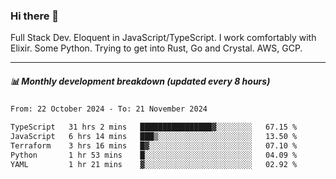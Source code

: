 ### Hi there 👋

Full Stack Dev. Eloquent in JavaScript/TypeScript. I work comfortably with Elixir. Some Python. Trying to get into Rust, Go and Crystal. AWS, GCP.

***

##### 📊 Monthly development breakdown (updated every 8 hours)

<!--START_SECTION:waka-->

```txt
From: 22 October 2024 - To: 21 November 2024

TypeScript   31 hrs 2 mins   ████████████████▓░░░░░░░░   67.15 %
JavaScript   6 hrs 14 mins   ███▒░░░░░░░░░░░░░░░░░░░░░   13.50 %
Terraform    3 hrs 16 mins   █▓░░░░░░░░░░░░░░░░░░░░░░░   07.10 %
Python       1 hr 53 mins    █░░░░░░░░░░░░░░░░░░░░░░░░   04.09 %
YAML         1 hr 21 mins    ▓░░░░░░░░░░░░░░░░░░░░░░░░   02.92 %
```

<!--END_SECTION:waka-->
